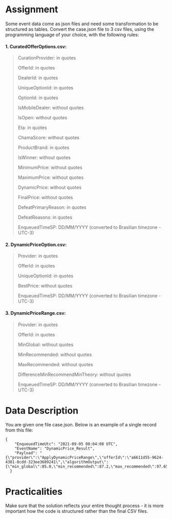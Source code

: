 # Assignment
Some event data come as json files and need some transformation to be structured as tables. Convert the case.json file to 3 csv files, using the programming language of your choice, with the following rules:

#### **1.  CuratedOfferOptions.csv:**
>CurationProvider: in quotes
>
>OfferId: in quotes
>
>DealerId: in quotes
>
>UniqueOptionId: in quotes
>
>OptionId: in quotes
>
>IsMobileDealer: without quotes
>
>IsOpen: without quotes
>
>Eta: in quotes
>
>ChamaScore: without quotes
>
>ProductBrand: in quotes
>
>IsWinner: without quotes
>
>MinimumPrice: without quotes
>
>MaximumPrice: without quotes
>
>DynamicPrice: without quotes
>
>FinalPrice: without quotes
>
>DefeatPrimaryReason: in quotes
>
>DefeatReasons: in quotes
>
>EnqueuedTimeSP: DD/MM/YYYY (converted to Brasilian timezone - UTC-3)
>
#### **2. DynamicPriceOption.csv:**
>Provider: in quotes
>
>OfferId: in quotes
>
>UniqueOptionId: in quotes
>
>BestPrice: without quotes
>
>EnqueuedTimeSP: DD/MM/YYYY (converted to Brasilian timezone - UTC-3)
>
#### **3. DynamicPriceRange.csv:**
>Provider: in quotes
>
>OfferId: in quotes
>
>MinGlobal: without quotes
>
>MinRecommended: without quotes
>
>MaxRecommended: without quotes
>
>DifferenceMinRecommendMinTheory: without quotes
>
>EnqueuedTimeSP: DD/MM/YYYY (converted to Brasilian timezone - UTC-3)
>
# Data Description
You are given one file case.json. Below is an example of a single record from this file:
```
{
    "EnqueuedTimeUtc": "2021-09-05 08:04:08 UTC",
    "EventName": "DynamicPrice_Result",
    "Payload": "{\"provider\":\"ApplyDynamicPriceRange\",\"offerId\":\"a6611d55-9624-4381-8cdd-323ee3689241\",\"algorithmOutput\":{\"min_global\":85.0,\"min_recommended\":87.2,\"max_recommended\":97.65,\"differenceMinRecommendMinTheory\":2.2}}"
  }
```
# Practicalities
Make sure that the solution reflects your entire thought process - it is more important how the code is structured rather than the final CSV files.
